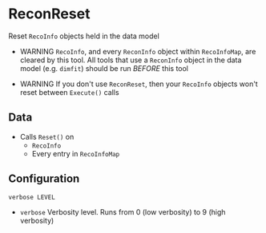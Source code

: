 # ReconReset

Reset `RecoInfo` objects held in the data model

* WARNING `RecoInfo`, and every `ReconInfo` object within `RecoInfoMap`, are cleared by this tool. All tools that use a `ReconInfo` object in the data model (e.g. `dimfit`) should be run *BEFORE* this tool

* WARNING If you don't use `ReconReset`, then your `RecoInfo` objects won't reset between `Execute()` calls

## Data

* Calls `Reset()` on
  * `RecoInfo`
  * Every entry in `RecoInfoMap`


## Configuration

```
verbose LEVEL
```
* `verbose` Verbosity level. Runs from 0 (low verbosity) to 9 (high verbosity)